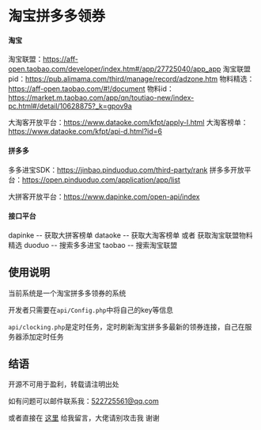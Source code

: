 # 淘宝拼多多领券

####  淘宝

淘宝联盟：https://aff-open.taobao.com/developer/index.htm#/app/27725040/app_app
淘宝联盟pid：https://pub.alimama.com/third/manage/record/adzone.htm
物料精选：https://aff-open.taobao.com/#!/document
物料id：https://market.m.taobao.com/app/qn/toutiao-new/index-pc.html#/detail/10628875?_k=gpov9a



大淘客开放平台：https://www.dataoke.com/kfpt/apply-l.html
大淘客榜单：https://www.dataoke.com/kfpt/api-d.html?id=6

#### 拼多多

多多进宝SDK：https://jinbao.pinduoduo.com/third-party/rank
拼多多开放平台：https://open.pinduoduo.com/application/app/list



大拼客开放平台：https://www.dapinke.com/open-api/index



#### 接口平台

dapinke -- 获取大拼客榜单
dataoke -- 获取大淘客榜单 或者 获取淘宝联盟物料精选
duoduo  -- 搜索多多进宝
taobao  -- 搜索淘宝联盟

## 使用说明

当前系统是一个淘宝拼多多领券的系统

开发者只需要在`api/Config.php`中将自己的key等信息

`api/clocking.php`是定时任务，定时刷新淘宝拼多多最新的领券连接，自己在服务器添加定时任务

## 结语

开源不可用于盈利，转载请注明出处

如有问题可以邮件联系我：522725561@qq.com

或者直接在  [这里](http://baidu.com)  给我留言，大佬请别攻击我 谢谢